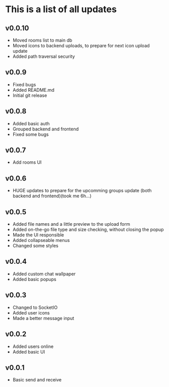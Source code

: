 # This is a list of all updates

## v0.0.10
 - Moved rooms list to main db
 - Moved icons to backend uploads, to prepare for next icon upload update
 - Added path traversal security

## v0.0.9
 - Fixed bugs
 - Added README.md
 - Initial git release

## v0.0.8
 - Added basic auth
 - Grouped backend and frontend
 - Fixed some bugs

## v0.0.7
 - Add rooms UI

## v0.0.6
 - HUGE updates to prepare for the upcomming groups update (both backend and frontend)(took me 6h...)

## v0.0.5
 - Added file names and a little preview to the upload form
 - Added on-the-go file type and size checking, without closing the popup
 - Made the UI responsible
 - Added collapseable menus
 - Changed some styles

## v0.0.4
 - Added custom chat wallpaper
 - Added basic popups

## v0.0.3
 - Changed to SocketIO
 - Added user icons
 - Made a better message input

## v0.0.2
 - Added users online
 - Added basic UI

## v0.0.1
 - Basic send and receive